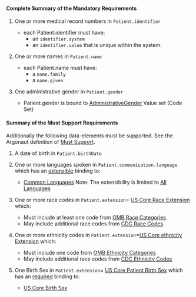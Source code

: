 #### Complete Summary of the Mandatory Requirements


1.  One or more medical record numbers in `Patient.identifier`
    -   each Patient.identifier must have:
        -   an `identifier.system`
        -   an `identifier.value` that is unique within the system.

2.  One or more names in `Patient.name`
    -   each Patient.name must have:
        -   a `name.family`
        -   a `name.given`

3.  One administrative gender in `Patient.gender`
    -   Patient.gender is bound to [AdministrativeGender] Value set (Code Set)

  [AdministrativeGender]: http://hl7.org/fhir/ValueSet-administrative-gender.html


#### Summary of the Must Support Requirements

Additionally the following data-elements must be supported. See the Argonaut definition of [Must Support].

1.  A date of birth in `Patient.birthDate`
2.  One or more languages spoken in `Patient.communication.language` which has an [extensible](http://hl7.org/fhir/terminologies.html#rextensible) binding to:
    -    [Common Languages] Note: The extensibility is limited to [All Languages]
3.  One or more race codes in  `Patient.extension`= [US Core Race Extension] which:
    - Must include at least one code from [OMB Race Categories]
    - May include additional race codes from [CDC Race Codes]

4.  One or more ethnicity codes in  `Patient.extension`=[US Core ethnicity Extension] which:
    - Must include one code from [OMB Ethnicity Categories]
    - May include additional race codes from [CDC Ethnicity Codes]

5.  One Birth Sex in `Patient.extension`= [US Core Patient Birth Sex] which has an [required](http://hl7.org/fhir/terminologies.html#required) binding to:
    -   [US Core Birth Sex]


  [Common Languages]: http://build.fhir.org/ValueSet-languages.html
  [All Languages]: http://build.fhir.org/all-languages.html
  [US Core Patient Birth Sex]: StructureDefinition-argo-birthsex.html
  [US Core Birth Sex]: ValueSet-usrealm-birthsex.html
  [US Core Patient Race]:  StructureDefinition-argo-race.html
  [OMB Race Categories]: ValueSet-omb-race.html
  [US Core Race Extension]: StructureDefinition-argo-race.html
  [CDC Race Codes]:ValueSet-detailed-race.html
 [CDC Ethnicity Codes]: ValueSet-detailed-ethnicity.html
 [US Core ethnicity Extension]: StructureDefinition-argo-ethnicity.html
 [OMB Ethnicity Categories]: ValueSet-omb-ethnicity.html
 [Must Support]: definitions.html#mustsupport
